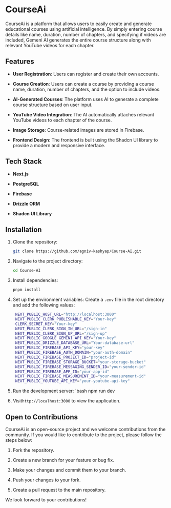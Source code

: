 # CourseAi

CourseAi is a platform that allows users to easily create and generate educational courses using artificial intelligence. By simply entering course details like name, duration, number of chapters, and specifying if videos are included, Gemeni AI generates the entire course structure along with relevant YouTube videos for each chapter.

## Features

- **User Registration**: Users can register and create their own accounts.

- **Course Creation**: Users can create a course by providing a course name, duration, number of chapters, and the option to include videos.
- **AI-Generated Courses**: The platform uses AI to generate a complete course structure based on user input.
- **YouTube Video Integration**: The AI automatically attaches relevant YouTube videos to each chapter of the course.
- **Image Storage**: Course-related images are stored in Firebase.
- **Frontend Design**: The frontend is built using the Shadcn UI library to provide a modern and responsive interface.

## Tech Stack

- **Next.js**

- **PostgreSQL**
- **Firebase**
- **Drizzle ORM**
- **Shadcn UI Library**

## Installation

1. Clone the repository:

   ```bash
   git clone https://github.com/agniv-kashyap/Course-AI.git
   ```

2. Navigate to the project directory:

   ```bash
   cd Course-AI
   ```

3. Install dependencies:
   ```bash
   pnpm install
   ```
4. Set up the environment variables:
   Create a `.env` file in the root directory and add the following values:
   ```bash
    NEXT_PUBLIC_HOST_URL="http://localhost:3000"
    NEXT_PUBLIC_CLERK_PUBLISHABLE_KEY="Your-key"
    CLERK_SECRET_KEY="Your-key"
    NEXT_PUBLIC_CLERK_SIGN_IN_URL="/sign-in"
    NEXT_PUBLIC_CLERK_SIGN_UP_URL="/sign-up"
    NEXT_PUBLIC_GOOGLE_GEMINI_API_KEY="Your-key"
    NEXT_PUBLIC_DRIZZLE_DATABASE_URL="Your-database-url"
    NEXT_PUBLIC_FIREBASE_API_KEY="your-key"
    NEXT_PUBLIC_FIREBASE_AUTH_DOMAIN="your-auth-domain"
    NEXT_PUBLIC_FIREBASE_PROJECT_ID="project-id"
    NEXT_PUBLIC_FIREBASE_STORAGE_BUCKET="your-storage-bucket"
    NEXT_PUBLIC_FIREBASE_MESSAGING_SENDER_ID="your-sender-id"
    NEXT_PUBLIC_FIREBASE_APP_ID="your-app-id"
    NEXT_PUBLIC_FIREBASE_MEASUREMENT_ID="your-measurement-id"
    NEXT_PUBLIC_YOUTUBE_API_KEY="your-youtube-api-key"
   ```
5. Run the development server:
   `bash
   npm run dev
6. Visit`http://localhost:3000` to view the application.

## Open to Contributions

CourseAi is an open-source project and we welcome contributions from the community. If you would like to contribute to the project, please follow the steps below:

1. Fork the repository.

2. Create a new branch for your feature or bug fix.
3. Make your changes and commit them to your branch.
4. Push your changes to your fork.
5. Create a pull request to the main repository.

We look forward to your contributions!
